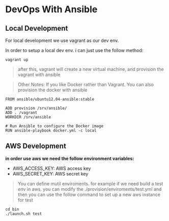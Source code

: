 # DevOps With Ansible

## Local Development

For local development we use vagrant as our dev env.

In order to setup a local dev env. i can just use the follow method:

```
vagrant up
```

> after this, vagrant will create a new virtual machine, and provision the vagrant with ansible

> Other Notes: If you like Docker rather than Vagrant. You can also provision the docker with ansible

```
FROM ansible/ubuntu12.04-ansible:stable

ADD provision /srv/ansible/
ADD . /vagrant
WORKDIR /srv/ansible

# Run Ansible to configure the Docker image
RUN ansible-playbook docker.yml -c local
```

## AWS Development

**in order use aws we need the follow environment variables:**

* AWS_ACCESS_KEY:  AWS access key
* AWS_SECRET_KEY: AWS secret key

> You can define mutil enviroments.
> for example if we need build a test env in aws. you can modify the ./provision/enviroments/test.yml
> and then you can use the follow command to set up a new aws instance for test

```
cd bin
./launch.sh test
```
